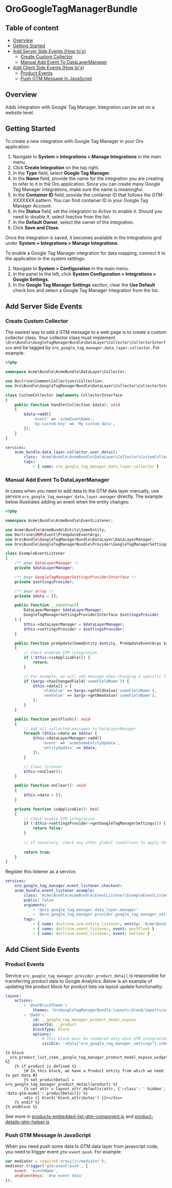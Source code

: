 OroGoogleTagManagerBundle
=========================

Table of content
-----------------
- [Overview](#overview)
- [Getting Started](#getting-started)
- [Add Server Side Events (How to's)](#add-server-side-events)
    - [Create Custom Collector](#create-custom-collector)
    - [Manual Add Event To DataLayerManager](#manual-add-event-to-DataLayerManager)
- [Add Client Side Events (How to's)](#add-client-side-events)
    - [Product Events](#product-events)
    - [Push GTM Message In JavaScript](#push-gtm-message-in-javascript)

## Overview
Adds integration with Google Tag Manager. Integration can be set on a website level.

## Getting Started
To create a new integration with Google Tag Manager in your Oro application:

1. Navigate to **System > Integrations > Manage Integrations** in the main menu.
2. Click **Create Integration** on the top right.
3. In the **Type** field, select **Google Tag Manager**.
4. In the **Name** field, provide the name for the integration you are creating to refer to it in the Oro application. Since you can create many Google Tag Manager integrations, make sure the name is meaningful.
5. In the **Container ID** field, provide the container ID that follows the *GTM-XXXXXXX* pattern. You can find container ID in your Google Tag Manager Account.
6. In the **Status** field, set the integration to *Active* to enable it. Should you need to disable it, select *Inactive* from the list.
7. In the **Default Owner**, select the owner of the integration.
8. Click **Save and Close**.

Once the integration is saved, it becomes available in the Integrations grid under **System > Integrations > Manage Integrations**.

To enable a Google Tag Manager integration for data mapping, connect it to the application in the system settings:
1. Navigate to **System > Configuration** in the main menu.
2. In the panel to the left, click **System Configuration > Integrations > Google Settings**.
3. In the **Google Tag Manager Settings** section, clear the **Use Default** check box and select a Google Tag Manager Integration from the list.


## Add Server Side Events

### Create Custom Collector
The easiest way to add a GTM message to a web page is to create a custom collector class.
Your collector class must implement `\Oro\Bundle\GoogleTagManagerBundle\DataLayer\Collector\CollectorInterface`
and be tagged by `oro_google_tag_manager.data_layer.collector`.
For example:

```php
<?php

namespace Acme\Bundle\AcmeBundle\DataLayer\Collector;

use Doctrine\Common\Collections\Collection;
use Oro\Bundle\GoogleTagManagerBundle\DataLayer\Collector\CollectorInterface;

class CustomCollector implements CollectorInterface
{
    public function handle(Collection $data): void
    {
        $data->add([
            'event' => 'acmeEventName',
            'my-custom-key' => 'My custom data',
        ]);
    }
}
```

```yaml
services:
    acme_bundle.data_layer.collector.user_detail:
        class: 'Acme\Bundle\AcmeBundle\DataLayer\Collector\CustomCollector'
        tags:
            - { name: oro_google_tag_manager.data_layer.collector }

```

### Manual Add Event To DataLayerManager
In cases when you need to add data to the GTM data layer manually, use service `oro_google_tag_manager.data_layer.manager` directly.
The example below illustrates adding an event when the entity changes:

```php
<?php

namespace Acme\Bundle\AcmeBundle\EventListener;

use Acme\Bundle\AcmeBunde\Entity\SomeEntity;
use Doctrine\ORM\Event\PreUpdateEventArgs;
use Oro\Bundle\GoogleTagManagerBundle\DataLayer\DataLayerManager;
use Oro\Bundle\GoogleTagManagerBundle\Provider\GoogleTagManagerSettingsProviderInterface;

class ExampleEventListener
{
    /** @var DataLayerManager */
    private $dataLayerManager;

    /** @var GoogleTagManagerSettingsProviderInterface */
    private $settingsProvider;

    /** @var array */
    private $data = [];

    public function __construct(
        DataLayerManager $dataLayerManager,
        GoogleTagManagerSettingsProviderInterface $settingsProvider
    ) {
        $this->dataLayerManager = $dataLayerManager;
        $this->settingsProvider = $settingsProvider;
    }

    public function preUpdate(SomeEntity $entity, PreUpdateEventArgs $args): void
    {
        // Check enabled GTM integration
        if (!$this->isApplicable()) {
            return;
        }

        // For example, we will add message when changing a specific field 
        if ($args->hasChangedField('someFieldName')) {
            $this->data[] = [
                'oldValue' => $args->getOldValue('someFieldName'),
                'newValue' => $args->getNewValue('someFieldName'),
            ];
        }
    }

    public function postFlush(): void
    {
        // Add all collected messages to DataLayerManager
        foreach ($this->data as $data) {
            $this->dataLayerManager->add([
                'event' => 'acmeSomeEntityUpdate',
                'entityUpdate' => $data,
            ]);
        }

        // Clear listener
        $this->onClear();
    }

    public function onClear(): void
    {
        $this->data = [];
    }

    private function isApplicable(): bool
    {
        // Check enable GTM integration
        if (!$this->settingsProvider->getGoogleTagManagerSettings()) {
            return false;
        }
        
        // If necessary, check any other global conditions to apply this listener
        
        return true;
    }
}
```

Register this listener as a service:
```yaml
services:
    oro_google_tag_manager.event_listener.checkout:
    acme_bundle.event_listener.example:
        class: 'Acme\Bundle\AcmeBundle\EventListener\ExampleEventListener'
        public: false
        arguments:
            - '@oro_google_tag_manager.data_layer.manager'
            - '@oro_google_tag_manager.provider.google_tag_manager_settings'
        tags:
            - { name: doctrine.orm.entity_listener, entity: 'Acme\Bundle\AcmeBunde\Entity\SomeEntity', event: preUpdate }
            - { name: doctrine.event_listener, event: postFlush }
            - { name: doctrine.event_listener, event: onClear }
```

## Add Client Side Events

### Product Events
Service `oro_google_tag_manager.provider.product_detail` is responsible for transferring product data to Google Analytics.
Below is an example of updating the product block for product lists via layout update functionality:

```yaml
layout:
    actions:
        - '@setBlockTheme':
            themes: 'OroGoogleTagManagerBundle:layouts:blank/imports/oro_product_list_item/oro_product_list_item.html.twig'
        - '@add':
            id: __google_tag_manager_product_model_expose
            parentId: __product
            blockType: block
            options:
                # This block must be rendered only when GTM integration is active
                visible: '=data["oro_google_tag_manager_settings"].isReady()'

```

```twig
{% block __oro_product_list_item__google_tag_manager_product_model_expose_widget %}
    {% if product is defined %}
        {# In this block, we have a Product entity from which we need to get data #}
        {% set productDetail = oro_google_tag_manager_product_detail(product) %}
        {% set attr = layout_attr_defaults(attr, {'~class': ' hidden', 'data-gtm-model': productDetail}) %}
        <div {{ block('block_attributes') }}></div>
    {% endif %}
{% endblock %}
```
 
See more in
[products-embedded-list-gtm-component.js](src/Oro/Bundle/GoogleTagManagerBundle/Resources/public/js/app/components/products-embedded-list-gtm-component.js)
and [product-details-gtm-helper.js](src/Oro/Bundle/GoogleTagManagerBundle/Resources/public/js/app/product-details-gtm-helper.js)

### Push GTM Message In JavaScript
When you need push some data to GTM data layer from javascript code, you need to trigger event `gtm:event:push`.
For example:
```javascript
var mediator = require('oroui/js/mediator');
mediator.trigger('gtm:event:push', {
    event: 'eventName',
    anyEventKeys: 'Any event data'
});
```
